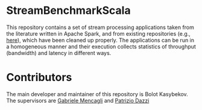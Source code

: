# StreamBenchmarkScala
This repository contains a set of stream processing applications taken from the literature written in Apache Spark, and from existing repositories (e.g., 
[here](https://github.com/ParaGroup/StreamBenchmarks)), 
which have been cleaned up properly. The applications can be run in a homogeneous manner and their execution collects statistics of throughput (bandwidth) and latency in different ways.
# Contributors
The main developer and maintainer of this repository is Bolot Kasybekov. The supervisors are [Gabriele Mencagli](gabriele.mencagli@unipi.it) and [Patrizio Dazzi](patrizio.dazzi@unipi.it)
